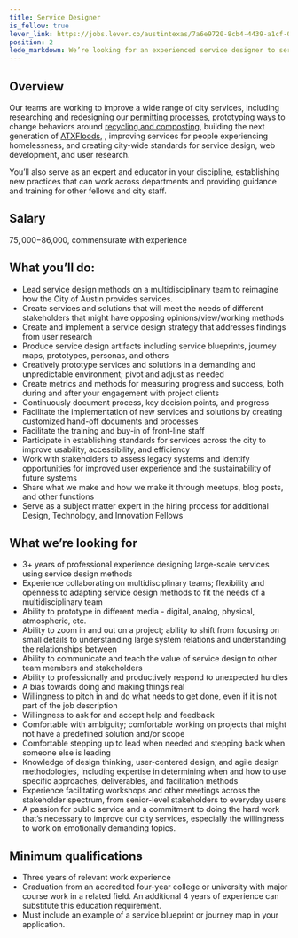 ```yaml
---
title: Service Designer
is_fellow: true
lever_link: https://jobs.lever.co/austintexas/7a6e9720-8cb4-4439-a1cf-0d4dbf497189/apply
position: 2
lede_markdown: We’re looking for an experienced service designer to serve on multidisciplinary project teams with career civil servants, actively demonstrating the value of iterative development and user-centered design.
---
```


## Overview
Our teams are working to improve a wide range of city services, including researching and redesigning our [permitting processes](http://www.austintexas.gov/department/development-services), prototyping ways to change behaviors around [recycling and composting](http://www.austintexas.gov/department/austin-resource-recovery), building the next generation of [ATXFloods](https://www.atxfloods.com/), , improving services for people experiencing homelessness, and creating city-wide standards for service design, web development, and user research.		

You’ll also serve as an expert and educator in your discipline, establishing new practices that can work across departments and providing guidance and training for other fellows and city staff.		

## Salary		

$75,000-$86,000, commensurate with experience		

## What you’ll do:		

* Lead service design methods on a multidisciplinary team to reimagine how the City of Austin provides services.		
* Create services and solutions that will meet the needs of different stakeholders that might have opposing opinions/view/working methods		
* Create and implement a service design strategy that addresses findings from user research  		
* Produce service design artifacts including service blueprints, journey maps, prototypes, personas, and others		
* Creatively prototype services and solutions in a demanding and unpredictable environment; pivot and adjust as needed		
* Create metrics and methods for measuring progress and success, both during and after your engagement with project clients		
* Continuously document process, key decision points, and progress		
* Facilitate the implementation of new services and solutions by creating customized hand-off documents and processes  		
* Facilitate the training and buy-in of front-line staff  		
* Participate in establishing standards for services across the city to improve usability, accessibility, and efficiency		
* Work with stakeholders to assess legacy systems and identify opportunities for improved user experience and the sustainability of future systems		
* Share what we make and how we make it through meetups, blog posts, and other functions		
* Serve as a subject matter expert in the hiring process for additional Design, Technology, and Innovation Fellows		

## What we’re looking for		

* 3+ years of professional experience designing large-scale services using service design methods		
* Experience collaborating on multidisciplinary teams; flexibility and openness to adapting service design methods to fit the needs of a multidisciplinary team		
* Ability to prototype in different media - digital, analog, physical, atmospheric, etc.		
* Ability to zoom in and out on a project; ability to shift from focusing on small details to understanding large system relations and understanding the relationships between		
* Ability to communicate and teach the value of service design to other team members and stakeholders		
* Ability to professionally and productively respond to unexpected hurdles		
* A bias towards doing and making things real  		
* Willingness to pitch in and do what needs to get done, even if it is not part of the job description  		
* Willingness to ask for and accept help and feedback		
* Comfortable with ambiguity; comfortable working on projects that might not have a predefined solution and/or scope		
* Comfortable stepping up to lead when needed and stepping back when someone else is leading		
* Knowledge of design thinking, user-centered design, and agile design methodologies, including expertise in determining when and how to use specific approaches, deliverables, and facilitation methods		
* Experience facilitating workshops and other meetings across the stakeholder spectrum, from senior-level stakeholders to everyday users		
* A passion for public service and a commitment to doing the hard work that’s necessary to improve our city services, especially the willingness to work on emotionally demanding topics.		

## Minimum qualifications		

* Three years of relevant work experience		
* Graduation from an accredited four-year college or university with major course work in a related field. An additional 4 years of experience can substitute this education requirement.
* Must include an example of a service blueprint or journey map in your application.
